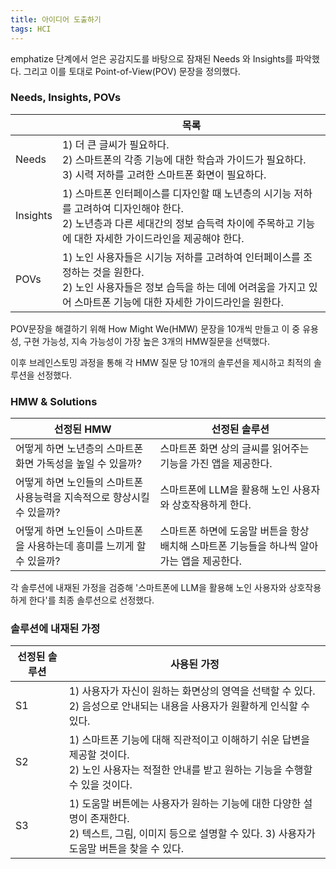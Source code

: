 ```yaml
---
title: 아이디어 도출하기
tags: HCI
---
```




 emphatize 단계에서 얻은 공감지도를 바탕으로 잠재된 Needs 와 Insights를 파악했다. 그리고 이를 토대로 Point-of-View(POV) 문장을 정의했다. 

### Needs, Insights, POVs

|          | 목록                                                         |
| :------- | ------------------------------------------------------------ |
| Needs    | 1)  더 큰 글씨가 필요하다. <br /> 2)  스마트폰의 각종 기능에 대한 학습과 가이드가 필요하다.  <br />3)  시력 저하를 고려한 스마트폰 화면이 필요하다. |
| Insights | 1)  스마트폰 인터페이스를 디자인할 때 노년층의 시기능 저하를 고려하여 디자인해야 한다.   <br />2)  노년층과 다른 세대간의 정보 습득력 차이에 주목하고 기능에 대한 자세한 가이드라인을 제공해야 한다. |
| POVs     | 1)  노인 사용자들은 시기능 저하를 고려하여 인터페이스를 조정하는 것을 원한다.  <br /> 2)  노인 사용자들은 정보 습득을 하는 데에 어려움을 가지고 있어 스마트폰 기능에 대한 자세한 가이드라인을  원한다. |

POV문장을 해결하기 위해 How Might We(HMW) 문장을 10개씩 만들고 이 중 유용성, 구현 가능성, 지속 가능성이 가장 높은 3개의 HMW질문을 선택했다. 

이후 브레인스토밍 과정을 통해 각 HMW 질문 당 10개의 솔루션을 제시하고 최적의 솔루션을 선정했다.



### HMW & Solutions

| 선정된 HMW                                                   | 선정된 솔루션                                                |
| ------------------------------------------------------------ | ------------------------------------------------------------ |
| 어떻게 하면 노년층의 스마트폰 화면 가독성을 높일 수 있을까?  | 스마트폰 화면 상의 글씨를 읽어주는 기능을 가진 앱을 제공한다. |
| 어떻게 하면 노인들의 스마트폰 사용능력을 지속적으로 향상시킬 수 있을까? | 스마트폰에 LLM을 활용해 노인 사용자와 상호작용하게 한다.     |
| 어떻게 하면 노인들이 스마트폰을 사용하는데 흥미를 느끼게 할 수 있을까? | 스마트폰 하면에 도움말 버튼을 항상 배치해 스마트폰 기능들을 하나씩 알아가는 앱을 제공한다. |



각 솔루션에 내재된 가정을 검증해 '스마트폰에 LLM을 활용해 노인 사용자와 상호작용하게 한다'를 최종 솔루션으로 선정했다.



### 솔루션에 내재된 가정

| 선정된 솔루션 | 사용된 가정                                                  |
| ------------- | ------------------------------------------------------------ |
| S1            | 1)  사용자가 자신이 원하는 화면상의 영역을 선택할 수 있다.  <br />2)  음성으로 안내되는 내용을 사용자가 원활하게 인식할 수 있다. |
| S2            | 1)  스마트폰 기능에 대해 직관적이고 이해하기 쉬운 답변을 제공할 것이다.  <br />2)  노인 사용자는 적절한 안내를 받고 원하는 기능을 수행할 수 있을 것이다. |
| S3            | 1)  도움말 버튼에는 사용자가 원하는 기능에 대한 다양한 설명이 존재한다.  <br />2)  텍스트, 그림, 이미지  등으로 설명할 수 있다.  3)  사용자가 도움말 버튼을 찾을 수 있다. |